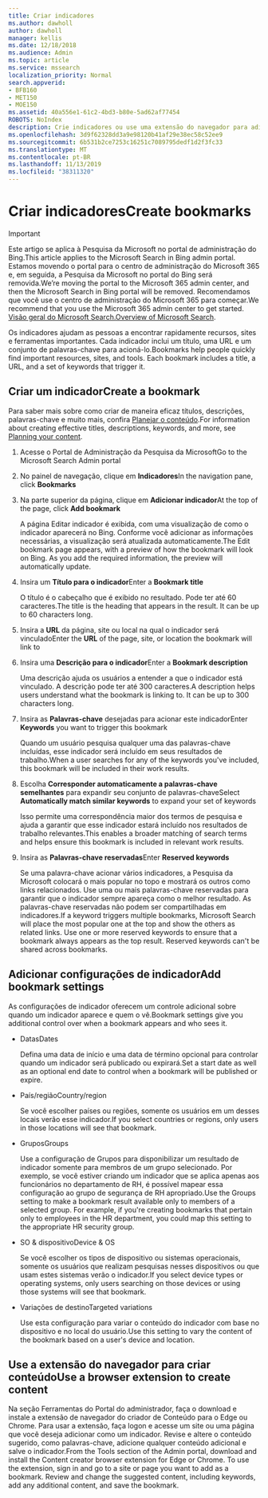 ```yaml
---
title: Criar indicadores
ms.author: dawholl
author: dawholl
manager: kellis
ms.date: 12/18/2018
ms.audience: Admin
ms.topic: article
ms.service: mssearch
localization_priority: Normal
search.appverid:
- BFB160
- MET150
- MOE150
ms.assetid: 40a556e1-61c2-4bd3-b80e-5ad62af77454
ROBOTS: NoIndex
description: Crie indicadores ou use uma extensão do navegador para adicioná-los aos seus resultados de trabalho da Pesquisa da Microsoft
ms.openlocfilehash: 3d9f62328dd3a9e98120b41af29e38ec58c52ee9
ms.sourcegitcommit: 6b531b2ce7253c16251c7089795dedf1d2f3fc33
ms.translationtype: MT
ms.contentlocale: pt-BR
ms.lasthandoff: 11/13/2019
ms.locfileid: "38311320"
---
```

# <a name="create-bookmarks"></a><span data-ttu-id="fce22-103">Criar indicadores</span><span class="sxs-lookup"><span data-stu-id="fce22-103">Create bookmarks</span></span>

> [!IMPORTANT]
> <span data-ttu-id="fce22-104">Este artigo se aplica à Pesquisa da Microsoft no portal de administração do Bing.</span><span class="sxs-lookup"><span data-stu-id="fce22-104">This article applies to the Microsoft Search in Bing admin portal.</span></span> <span data-ttu-id="fce22-105">Estamos movendo o portal para o centro de administração do Microsoft 365 e, em seguida, a Pesquisa da Microsoft no portal do Bing será removida.</span><span class="sxs-lookup"><span data-stu-id="fce22-105">We’re moving the portal to the Microsoft 365 admin center, and then the Microsoft Search in Bing portal will be removed.</span></span> <span data-ttu-id="fce22-106">Recomendamos que você use o centro de administração do Microsoft 365 para começar.</span><span class="sxs-lookup"><span data-stu-id="fce22-106">We recommend that you use the Microsoft 365 admin center to get started.</span></span> <span data-ttu-id="fce22-107">[Visão geral do Microsoft Search.](overview-microsoft-search.md)</span><span class="sxs-lookup"><span data-stu-id="fce22-107">[Overview of Microsoft Search](overview-microsoft-search.md).</span></span>
    
<span data-ttu-id="fce22-p102">Os indicadores ajudam as pessoas a encontrar rapidamente recursos, sites e ferramentas importantes. Cada indicador inclui um título, uma URL e um conjunto de palavras-chave para acioná-lo.</span><span class="sxs-lookup"><span data-stu-id="fce22-p102">Bookmarks help people quickly find important resources, sites, and tools. Each bookmark includes a title, a URL, and a set of keywords that trigger it.</span></span>
  
## <a name="create-a-bookmark"></a><span data-ttu-id="fce22-110">Criar um indicador</span><span class="sxs-lookup"><span data-stu-id="fce22-110">Create a bookmark</span></span>

<span data-ttu-id="fce22-111">Para saber mais sobre como criar de maneira eficaz títulos, descrições, palavras-chave e muito mais, confira [Planejar o conteúdo](plan-your-content.md).</span><span class="sxs-lookup"><span data-stu-id="fce22-111">For information about creating effective titles, descriptions, keywords, and more, see [Planning your content](plan-your-content.md).</span></span>
  
1. <span data-ttu-id="fce22-112">Acesse o Portal de Administração da Pesquisa da Microsoft</span><span class="sxs-lookup"><span data-stu-id="fce22-112">Go to the Microsoft Search Admin portal</span></span>
    
2. <span data-ttu-id="fce22-113">No painel de navegação, clique em **Indicadores**</span><span class="sxs-lookup"><span data-stu-id="fce22-113">In the navigation pane, click **Bookmarks**</span></span>
    
3. <span data-ttu-id="fce22-114">Na parte superior da página, clique em **Adicionar indicador**</span><span class="sxs-lookup"><span data-stu-id="fce22-114">At the top of the page, click **Add bookmark**</span></span>
    
    <span data-ttu-id="fce22-p103">A página Editar indicador é exibida, com uma visualização de como o indicador aparecerá no Bing. Conforme você adicionar as informações necessárias, a visualização será atualizada automaticamente.</span><span class="sxs-lookup"><span data-stu-id="fce22-p103">The Edit bookmark page appears, with a preview of how the bookmark will look on Bing. As you add the required information, the preview will automatically update.</span></span>
    
4. <span data-ttu-id="fce22-117">Insira um **Título para o indicador**</span><span class="sxs-lookup"><span data-stu-id="fce22-117">Enter a **Bookmark title**</span></span>
    
    <span data-ttu-id="fce22-p104">O título é o cabeçalho que é exibido no resultado. Pode ter até 60 caracteres.</span><span class="sxs-lookup"><span data-stu-id="fce22-p104">The title is the heading that appears in the result. It can be up to 60 characters long.</span></span>
    
5. <span data-ttu-id="fce22-120">Insira a **URL** da página, site ou local na qual o indicador será vinculado</span><span class="sxs-lookup"><span data-stu-id="fce22-120">Enter the **URL** of the page, site, or location the bookmark will link to</span></span> 
    
6. <span data-ttu-id="fce22-121">Insira uma **Descrição para o indicador**</span><span class="sxs-lookup"><span data-stu-id="fce22-121">Enter a **Bookmark description**</span></span>
    
    <span data-ttu-id="fce22-p105">Uma descrição ajuda os usuários a entender a que o indicador está vinculado. A descrição pode ter até 300 caracteres.</span><span class="sxs-lookup"><span data-stu-id="fce22-p105">A description helps users understand what the bookmark is linking to. It can be up to 300 characters long.</span></span>
    
7. <span data-ttu-id="fce22-124">Insira as **Palavras-chave** desejadas para acionar este indicador</span><span class="sxs-lookup"><span data-stu-id="fce22-124">Enter **Keywords** you want to trigger this bookmark</span></span> 
    
    <span data-ttu-id="fce22-125">Quando um usuário pesquisa qualquer uma das palavras-chave incluídas, esse indicador será incluído em seus resultados de trabalho.</span><span class="sxs-lookup"><span data-stu-id="fce22-125">When a user searches for any of the keywords you've included, this bookmark will be included in their work results.</span></span>
    
8. <span data-ttu-id="fce22-126">Escolha **Corresponder automaticamente a palavras-chave semelhantes** para expandir seu conjunto de palavras-chave</span><span class="sxs-lookup"><span data-stu-id="fce22-126">Select **Automatically match similar keywords** to expand your set of keywords</span></span> 
    
    <span data-ttu-id="fce22-127">Isso permite uma correspondência maior dos termos de pesquisa e ajuda a garantir que esse indicador estará incluído nos resultados de trabalho relevantes.</span><span class="sxs-lookup"><span data-stu-id="fce22-127">This enables a broader matching of search terms and helps ensure this bookmark is included in relevant work results.</span></span>
    
9. <span data-ttu-id="fce22-128">Insira as **Palavras-chave reservadas**</span><span class="sxs-lookup"><span data-stu-id="fce22-128">Enter **Reserved keywords**</span></span>
    
    <span data-ttu-id="fce22-p106">Se uma palavra-chave acionar vários indicadores, a Pesquisa da Microsoft colocará o mais popular no topo e mostrará os outros como links relacionados. Use uma ou mais palavras-chave reservadas para garantir que o indicador sempre apareça como o melhor resultado. As palavras-chave reservadas não podem ser compartilhadas em indicadores.</span><span class="sxs-lookup"><span data-stu-id="fce22-p106">If a keyword triggers multiple bookmarks, Microsoft Search will place the most popular one at the top and show the others as related links. Use one or more reserved keywords to ensure that a bookmark always appears as the top result. Reserved keywords can't be shared across bookmarks.</span></span>
    
## <a name="add-bookmark-settings"></a><span data-ttu-id="fce22-132">Adicionar configurações de indicador</span><span class="sxs-lookup"><span data-stu-id="fce22-132">Add bookmark settings</span></span>

<span data-ttu-id="fce22-133">As configurações de indicador oferecem um controle adicional sobre quando um indicador aparece e quem o vê.</span><span class="sxs-lookup"><span data-stu-id="fce22-133">Bookmark settings give you additional control over when a bookmark appears and who sees it.</span></span>
  
- <span data-ttu-id="fce22-134">Datas</span><span class="sxs-lookup"><span data-stu-id="fce22-134">Dates</span></span>
    
    <span data-ttu-id="fce22-135">Defina uma data de início e uma data de término opcional para controlar quando um indicador será publicado ou expirará.</span><span class="sxs-lookup"><span data-stu-id="fce22-135">Set a start date as well as an optional end date to control when a bookmark will be published or expire.</span></span> 
    
- <span data-ttu-id="fce22-136">País/região</span><span class="sxs-lookup"><span data-stu-id="fce22-136">Country/region</span></span>
    
    <span data-ttu-id="fce22-137">Se você escolher países ou regiões, somente os usuários em um desses locais verão esse indicador.</span><span class="sxs-lookup"><span data-stu-id="fce22-137">If you select countries or regions, only users in those locations will see that bookmark.</span></span>
    
- <span data-ttu-id="fce22-138">Grupos</span><span class="sxs-lookup"><span data-stu-id="fce22-138">Groups</span></span>
    
    <span data-ttu-id="fce22-p107">Use a configuração de Grupos para disponibilizar um resultado de indicador somente para membros de um grupo selecionado. Por exemplo, se você estiver criando um indicador que se aplica apenas aos funcionários no departamento de RH, é possível mapear essa configuração ao grupo de segurança de RH apropriado.</span><span class="sxs-lookup"><span data-stu-id="fce22-p107">Use the Groups setting to make a bookmark result available only to members of a selected group. For example, if you're creating bookmarks that pertain only to employees in the HR department, you could map this setting to the appropriate HR security group.</span></span>
    
- <span data-ttu-id="fce22-141">SO &amp; dispositivo</span><span class="sxs-lookup"><span data-stu-id="fce22-141">Device &amp; OS</span></span>
    
    <span data-ttu-id="fce22-142">Se você escolher os tipos de dispositivo ou sistemas operacionais, somente os usuários que realizam pesquisas nesses dispositivos ou que usam estes sistemas verão o indicador.</span><span class="sxs-lookup"><span data-stu-id="fce22-142">If you select device types or operating systems, only users searching on those devices or using those systems will see that bookmark.</span></span>
    
- <span data-ttu-id="fce22-143">Variações de destino</span><span class="sxs-lookup"><span data-stu-id="fce22-143">Targeted variations</span></span>
    
    <span data-ttu-id="fce22-144">Use esta configuração para variar o conteúdo do indicador com base no dispositivo e no local do usuário.</span><span class="sxs-lookup"><span data-stu-id="fce22-144">Use this setting to vary the content of the bookmark based on a user's device and location.</span></span>
    
## <a name="use-a-browser-extension-to-create-content"></a><span data-ttu-id="fce22-145">Use a extensão do navegador para criar conteúdo</span><span class="sxs-lookup"><span data-stu-id="fce22-145">Use a browser extension to create content</span></span>

<span data-ttu-id="fce22-p108">Na seção Ferramentas do Portal do administrador, faça o download e instale a extensão de navegador do criador de Conteúdo para o Edge ou Chrome. Para usar a extensão, faça logon e acesse um site ou uma página que você deseja adicionar como um indicador. Revise e altere o conteúdo sugerido, como palavras-chave, adicione qualquer conteúdo adicional e salve o indicador.</span><span class="sxs-lookup"><span data-stu-id="fce22-p108">From the Tools section of the Admin portal, download and install the Content creator browser extension for Edge or Chrome. To use the extension, sign in and go to a site or page you want to add as a bookmark. Review and change the suggested content, including keywords, add any additional content, and save the bookmark.</span></span>